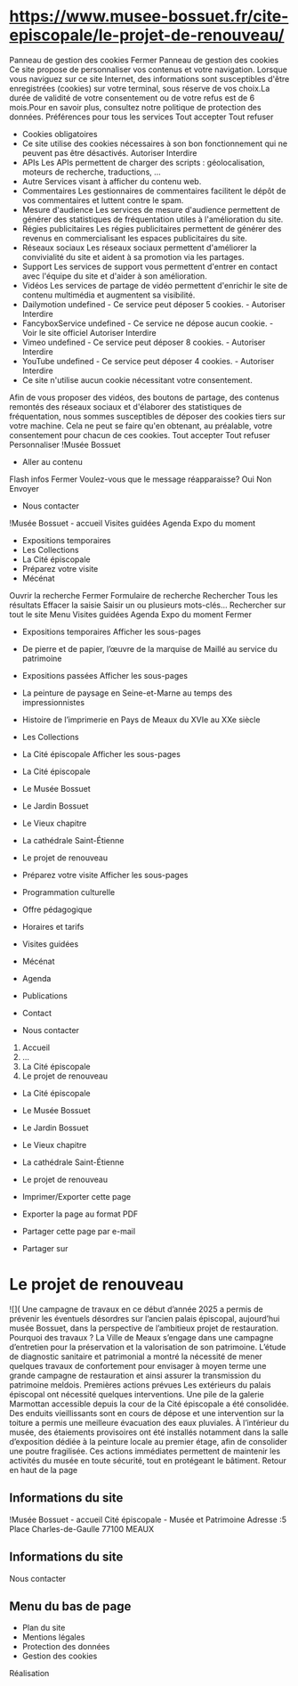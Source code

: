 # https://www.musee-bossuet.fr/cite-episcopale/le-projet-de-renouveau/

Panneau de gestion des cookies
Fermer 
Panneau de gestion des cookies
Ce site propose de personnaliser vos contenus et votre navigation. Lorsque vous naviguez sur ce site Internet, des informations sont susceptibles d'être enregistrées (cookies) sur votre terminal, sous réserve de vos choix.La durée de validité de votre consentement ou de votre refus est de 6 mois.Pour en savoir plus, consultez notre politique de protection des données.
Préférences pour tous les services
Tout accepter Tout refuser 
 * Cookies obligatoires
 * Ce site utilise des cookies nécessaires à son bon fonctionnement qui ne peuvent pas être désactivés.
Autoriser Interdire 
 * APIs
Les APIs permettent de charger des scripts : géolocalisation, moteurs de recherche, traductions, ... 
 * Autre
Services visant à afficher du contenu web. 
 * Commentaires
Les gestionnaires de commentaires facilitent le dépôt de vos commentaires et luttent contre le spam. 
 * Mesure d'audience
Les services de mesure d'audience permettent de générer des statistiques de fréquentation utiles à l'amélioration du site. 
 * Régies publicitaires
Les régies publicitaires permettent de générer des revenus en commercialisant les espaces publicitaires du site. 
 * Réseaux sociaux
Les réseaux sociaux permettent d'améliorer la convivialité du site et aident à sa promotion via les partages. 
 * Support
Les services de support vous permettent d'entrer en contact avec l'équipe du site et d'aider à son amélioration. 
 * Vidéos
Les services de partage de vidéo permettent d'enrichir le site de contenu multimédia et augmentent sa visibilité. 
 * Dailymotion undefined - Ce service peut déposer 5 cookies. - 
Autoriser Interdire 
 * FancyboxService undefined - Ce service ne dépose aucun cookie. - Voir le site officiel 
Autoriser Interdire 
 * Vimeo undefined - Ce service peut déposer 8 cookies. - 
Autoriser Interdire 
 * YouTube undefined - Ce service peut déposer 4 cookies. - 
Autoriser Interdire 
 * Ce site n'utilise aucun cookie nécessitant votre consentement.

Afin de vous proposer des vidéos, des boutons de partage, des contenus remontés des réseaux sociaux et d'élaborer des statistiques de fréquentation, nous sommes susceptibles de déposer des cookies tiers sur votre machine. Cela ne peut se faire qu'en obtenant, au préalable, votre consentement pour chacun de ces cookies. Tout accepter Tout refuser Personnaliser 
!Musée Bossuet
 * Aller au contenu

Flash infos
Fermer
Voulez-vous que le message réapparaisse? 
Oui 
Non 
Envoyer
 * Nous contacter

!Musée Bossuet - accueil
Visites guidées
Agenda
Expo du moment
 * Expositions temporaires 
 * Les Collections
 * La Cité épiscopale 
 * Préparez votre visite 
 * Mécénat

Ouvrir la recherche
Fermer
Formulaire de recherche
Rechercher
Tous les résultats
Effacer la saisie Saisir un ou plusieurs mots-clés…
Rechercher sur tout le site
Menu
Visites guidées
Agenda
Expo du moment
Fermer
 * Expositions temporaires Afficher les sous-pages
 * De pierre et de papier, l’œuvre de la marquise de Maillé au service du patrimoine
 * Expositions passées Afficher les sous-pages
 * La peinture de paysage en Seine-et-Marne au temps des impressionnistes
 * Histoire de l’imprimerie en Pays de Meaux du XVIe au XXe siècle
 * Les Collections
 * La Cité épiscopale Afficher les sous-pages
 * La Cité épiscopale
 * Le Musée Bossuet
 * Le Jardin Bossuet
 * Le Vieux chapitre
 * La cathédrale Saint-Étienne
 * Le projet de renouveau
 * Préparez votre visite Afficher les sous-pages
 * Programmation culturelle
 * Offre pédagogique
 * Horaires et tarifs
 * Visites guidées
 * Mécénat

 * Agenda
 * Publications
 * Contact

 * Nous contacter

 1. Accueil
 2. ...
 3. La Cité épiscopale
 4. Le projet de renouveau
 * La Cité épiscopale
 * Le Musée Bossuet
 * Le Jardin Bossuet
 * Le Vieux chapitre
 * La cathédrale Saint-Étienne
 * Le projet de renouveau

 * Imprimer/Exporter cette page
 * Exporter la page au format PDF
 * Partager cette page par e-mail
 * Partager sur

# Le projet de renouveau
![](
Une campagne de travaux en ce début d’année 2025 a permis de prévenir les éventuels désordres sur l’ancien palais épiscopal, aujourd’hui musée Bossuet, dans la perspective de l’ambitieux projet de restauration.
Pourquoi des travaux ?
La Ville de Meaux s’engage dans une campagne d’entretien pour la préservation et la valorisation de son patrimoine.
L’étude de diagnostic sanitaire et patrimonial a montré la nécessité de mener quelques travaux de confortement pour envisager à moyen terme une grande campagne de restauration et ainsi assurer la transmission du patrimoine meldois.
Premières actions prévues
Les extérieurs du palais épiscopal ont nécessité quelques interventions. Une pile de la galerie Marmottan accessible depuis la cour de la Cité épiscopale a été consolidée. Des enduits vieillissants sont en cours de dépose et une intervention sur la toiture a permis une meilleure évacuation des eaux pluviales. 
À l’intérieur du musée, des étaiements provisoires ont été installés notamment dans la salle d’exposition dédiée à la peinture locale au premier étage, afin de consolider une poutre fragilisée.
Ces actions immédiates permettent de maintenir les activités du musée en toute sécurité, tout en protégeant le bâtiment.
Retour en haut de la page 
## Informations du site
!Musée Bossuet - accueil
Cité épiscopale - Musée et Patrimoine
Adresse :5 Place Charles-de-Gaulle 77100 MEAUX
## Informations du site
Nous contacter
## Menu du bas de page
 * Plan du site
 * Mentions légales
 * Protection des données
 * Gestion des cookies

Réalisation
